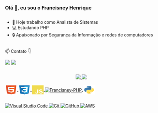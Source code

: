 ### Olá 👋, eu sou o Francisney Henrique

##

<!--
**francisneyh/francisneyh** is a ✨ _special_ ✨ repository because its `README.md` (this file) appears on your GitHub profile.

Here are some ideas to get you started:

- 🔭 I’m currently working on ...
- 🌱 I’m currently learning ...
- 👯 I’m looking to collaborate on ...
- 🤔 I’m looking for help with ...
- 💬 Ask me about ...
- 📫 How to reach me: ...
- 😄 Pronouns: ...
- ⚡ Fun fact: ...
-->

- 🔭 Hoje trabalho como Analista de Sistemas
- 💻 Estudando PHP
- 🔒 Apaixonado por Segurança da Informação e redes de computadores

##

📫 Contato 👇
<div>
  <a href = "mailto:francisneyh@gmail.com"><img src="https://img.shields.io/badge/Gmail-D14836?style=for-the-badge&logo=gmail&logoColor=white"></a>
  <a href="https://www.linkedin.com/in/francisney-henrique-balbino-ferreira-65571a70/" target="_blank"><img src="https://img.shields.io/badge/-LinkedIn-%230077B5?style=for-the-badge&logo=linkedin&logoColor=white" target="_blank"></a> 
</div>

##

<div align="center">
  <a href="https://github.com/francisneyh">
  <img height="180em" src="https://github-readme-stats.vercel.app/api?username=francisneyh&show_icons=true&theme=dracula&include_all_commits=true&count_private=true"/>
  <img height="180em" src="https://github-readme-stats.vercel.app/api/top-langs/?username=francisneyh&layout=compact&langs_count=7&theme=dracula"/>
</div>
<div style="display: inline_block"><br>
  <img align="center" alt="Francisney-HTML" height="30" width="40" src="https://raw.githubusercontent.com/devicons/devicon/master/icons/html5/html5-original.svg">
  <img align="center" alt="Francisney-CSS" height="30" width="40" src="https://raw.githubusercontent.com/devicons/devicon/master/icons/css3/css3-original.svg">
  <img align="center" alt="Francisney-JS" height="30" width="40" src="https://raw.githubusercontent.com/devicons/devicon/master/icons/javascript/javascript-plain.svg">   
  <img align="center"  alt="Francisney-PHP" height="30" width="40" src="https://cdn.jsdelivr.net/gh/devicons/devicon/icons/php/php-original.svg"/>  
  <img align="center" alt="Francisney-Python" height="30" width="40" src="https://raw.githubusercontent.com/devicons/devicon/master/icons/python/python-original.svg">
</div>
  
##
 
![Visual Studio Code](https://img.shields.io/badge/Visual%20Studio%20Code-0078d7.svg?style=for-the-badge&logo=visual-studio-code&logoColor=white)
![Git](https://img.shields.io/badge/git-%23F05033.svg?style=for-the-badge&logo=git&logoColor=white)
![GitHub](https://img.shields.io/badge/github-%23121011.svg?style=for-the-badge&logo=github&logoColor=white)
![AWS](https://img.shields.io/badge/AWS-%23FF9900.svg?style=for-the-badge&logo=amazon-aws&logoColor=white)

<div> 
 <!-- ![Snake animation](https://github.com/rafaballerini/francisneyh/blob/output/github-contribution-grid-snake.svg) --> 
</div>
